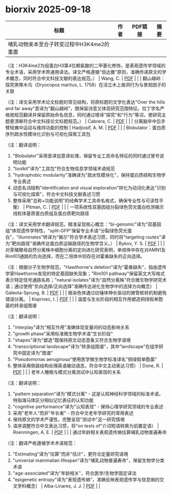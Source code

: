 # biorxiv 2025-09-18

| 标题 | 作者 | PDF链接 |  摘要 |
|------|------|--------|------|
| 哺乳动物亲本至合子转变过程中H3K4me2的重置

（注：H3K4me2为组蛋白H3第4位赖氨酸的二甲基化修饰，是表观遗传学领域的专业术语，采用学术界通用译法。译文严格遵循"信达雅"原则，准确传递原文的学术概念，同时符合中文科技文献的表达规范。） | Wang, C. | [PDF](https://doi.org/10.1101/2022.05.05.490401) |  |
| 翻山越岭：探究黑啄木鸟（Dryocopus martius, L. 1758）在活立木上凿洞行为与景观因子的关联

（注：译文采用学术论文标题的常见结构，将原标题的文学化表达"Over the hills and far away"意译为"翻山越岭"，既保留诗意又体现研究范围特征。拉丁学名严格按规范翻译并保留原始命名信息，同时通过增译"探究"和"行为"等词，使研究主题更清晰符合中文科技论文标题规范。） | Cabrera, C. | [PDF](https://doi.org/10.1101/2022.06.22.497197) |  |
| 分离脑卒中后手臂轻瘫中运动与维持功能的控制 | Hadjiosif, A. M. | [PDF](https://doi.org/10.1101/2022.11.26.517884) |  |
| Blobulator：蛋白质序列疏水性模块化识别与可视化探索工具包

（注：翻译说明：
1. "Blobulator"采用音译加意译处理，保留专业工具命名特征的同时通过冒号说明功能
2. "toolkit"译为"工具包"符合生物信息学领域术语规范
3. "hydrophobic modularity"准确译为"疏水性模块化"，保持蛋白质结构生物学专业表述
4. 动态名词结构"identification and visual exploration"转化为动词化表达"识别与可视化探索"，符合中文科技文献表述习惯
5. 整体采用"总称+功能说明"的经典学术工具命名格式，确保专业性与可读性平衡） | Pitman, C. | [PDF](https://doi.org/10.1101/2024.01.15.575761) |  |
| 一项系统性双基因组分裂绿色荧光蛋白检测揭示线粒体基质蛋白质组及蛋白质靶向路径

（注：译文采用学术翻译规范，精准呈现核心概念："bi-genomic"译为"双基因组"体现遗传学特性，"split-GFP"保留专业术语"分裂绿色荧光蛋白"，"illuminates"转译为"揭示"符合学术表述习惯，同时将"targeting routes"译为"靶向路径"准确传达蛋白质运输路径的生物学含义。） | Bykov, Y. S. | [PDF](https://doi.org/10.1101/2024.04.17.589881) |  |
| 对芽殖酵母自然分离株中细胞分离的定向进化研究表明，单倍体中存在对AMN1及Rim101通路的负向选择，而在二倍体中则存在对霍桑缺失的正向选择。

（注：根据分子生物学规范，"Hawthorne's deletion"译为"霍桑缺失"，指由遗传学家Hawthorne发现的特定基因缺失现象；"Rim101 pathway"保留英文大写格式表示特定信号通路名称；"natural isolates"译为"自然分离株"符合微生物学研究术语；通过使用"负向选择/正向选择"准确传达进化生物学中的选择方向概念） | Galeota-Sprung, B. | [PDF](https://doi.org/10.1101/2024.05.03.592462) |  |
| 极染色体通过纺锤体伸长驱动的微管枢转机制避免错误分离。 | Koprivec, I. | [PDF](https://doi.org/10.1101/2024.06.16.599200) |  |
| 温度与生长阶段的相互作用塑造铜绿假单胞菌的转录组图谱

（注：翻译说明：
1. "interplay"译为"相互作用"准确体现变量间的动态影响关系
2. "growth phase"采用标准微生物学术语"生长阶段"
3. "shapes"译为"塑造"既保持原文动态意象又符合生物学语境
4. "transcriptional landscape"译为"转录组图谱"，其中"landscape"在组学研究中固定译为"图谱"
5. "Pseudomonas aeruginosa"使用医学微生物学标准译名"铜绿假单胞菌"
6. 整体采用倒装结构处理英语被动语态，符合中文主动表达习惯） | Done, R. | [PDF](https://doi.org/10.1101/2024.06.27.601069) |  |
| 老年人睡眠与模式分离测试中认知表现的关系

（注：翻译说明：
1. "pattern separation"译为"模式分离" - 这是认知神经科学领域的标准术语，特指海马体区分相似记忆表征的认知功能
2. "cognitive performance"译为"认知表现" - 保持心理学研究领域的专业表述
3. 采用"老年人"而非"年长者" - 符合中文老年学研究的常用表述
4. 保持原文的学术严谨性，完整呈现"测试中"这一研究情境
5. 语序调整符合中文表达习惯，将"on tests of"介词短语转换为前置定语） | Roenningen, A. E. | [PDF](https://doi.org/10.1101/2024.08.13.607801) |  |
| 通过年龄相关表观遗传熵估算哺乳动物普遍寿命

（注：翻译严格遵循学术术语规范：
1. "Estimating"译为"估算"而非"估计"，更符合定量研究语境
2. "universal mammalian lifespan"译为"哺乳动物普遍寿命"，保留生物学分类术语
3. "age-associated"译为"年龄相关"，符合医学/生物学固定译法
4. "epigenetic entropy"译为"表观遗传熵"，准确反映表观遗传学与信息熵的交叉学科概念） | Alba-Linares, J. J. | [PDF](https://doi.org/10.1101/2024.09.06.611669) |  |
